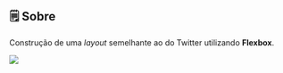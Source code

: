 ## 🗒  Sobre

Construção de uma *layout* semelhante ao do Twitter utilizando **Flexbox**. 

<img src="./images/twitter.gif">
